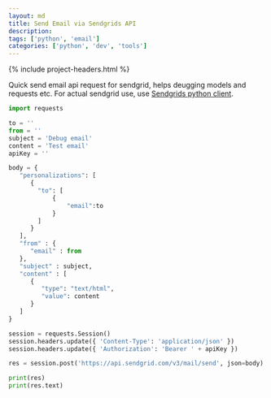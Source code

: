 ```yaml
---
layout: md
title: Send Email via Sendgrids API
description: 
tags: ['python', 'email']
categories: ['python', 'dev', 'tools']
---
```


{% include project-headers.html %}

Quick send email api request for sendgrid, helps deugging models and requests etc. For actual sendgrid use, use [Sendgrids python client](https://github.com/sendgrid/sendgrid-python).

```python
import requests

to = ''
from = ''
subject = 'Debug email'
content = 'Test email'
apiKey = ''

body = {
   "personalizations": [
      {
        "to": [
            { 
                "email":to 
            }
        ]
      }
   ],
   "from" : {
      "email" : from
   },
   "subject" : subject,
   "content" : [
      {
         "type": "text/html",
         "value": content
      }
   ]
}

session = requests.Session()
session.headers.update({ 'Content-Type': 'application/json' })
session.headers.update({ 'Authorization': 'Bearer ' + apiKey })

res = session.post('https://api.sendgrid.com/v3/mail/send', json=body)

print(res)
print(res.text)
```
